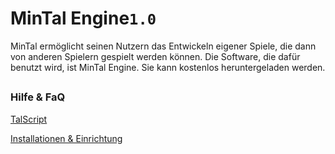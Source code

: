 
# MinTal Engine`1.0`

MinTal ermöglicht seinen Nutzern das Entwickeln eigener Spiele, die dann von anderen Spielern gespielt werden können. Die Software, die dafür benutzt wird, ist MinTal Engine. Sie kann kostenlos heruntergeladen werden.

## 
### Hilfe & FaQ
[TalScript](https://github.com/LoVeYunai/MinTal-Engine/blob/main/TALSCRIPT.md)

[Installationen & Einrichtung](https://github.com/LoVeYunai/MinTal-Engine/blob/main/INSTALLITION.md)
